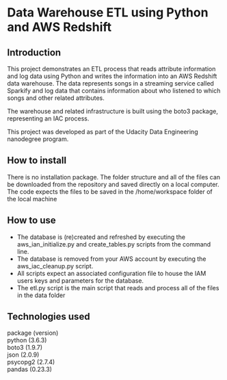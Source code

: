 # Data Warehouse ETL using Python and AWS Redshift

## Introduction

This project demonstrates an ETL process that reads attribute information and log data using Python and writes the information into an AWS Redshift data warehouse.  The data represents songs in a streaming service called Sparkify and log data that contains information about who listened to which songs and other related attributes.

The warehouse and related infrastructure is built using the boto3 package, representing an IAC process.

This project was developed as part of the Udacity Data Engineering nanodegree program.

## How to install
There is no installation package.  The folder structure and all of the files can be downloaded from the repository and saved directly on a local computer.  The code expects the files to be saved in the /home/workspace folder of the local machine

## How to use
* The database is (re)created and refreshed by executing the aws_ian_initialize.py and create_tables.py scripts from the command line.
* The database is removed from your AWS account by executing the aws_iac_cleanup.py script.
* All scripts expect an associated configuration file to house the IAM users keys and parameters for the database.
* The <span>etl.py</span> script is the main script that reads and process all of the files in the data folder

## Technologies used
package (version) <br>
python (3.6.3) <br>
boto3 (1.9.7) <br>
json (2.0.9) <br>
psycopg2 (2.7.4) <br>
pandas (0.23.3) <br>
